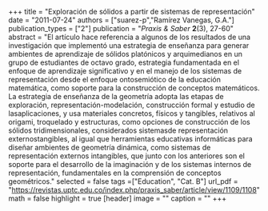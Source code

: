 +++
title = "Exploración de sólidos a partir de sistemas de representación"
date = "2011-07-24"
authors = ["suarez-p","Ramírez Vanegas, G.A."]
publication_types = ["2"]
publication = "*Praxis & Saber* **2**(3), 27-60"
abstract = "El artículo hace referencia a algunos de los resultados de una investigación que implementó una estrategia de enseñanza para generar ambientes de aprendizaje de sólidos platónicos y arquimedianos en un grupo de estudiantes de octavo grado, estrategia fundamentada en el enfoque de aprendizaje significativo y en el manejo de los sistemas de representación desde el enfoque ontosemiótico de la educación matemática, como soporte para la construcción de conceptos matemáticos. La estrategia de enseñanza de la geometría adopta las etapas de exploración, representación-modelación, construcción formal y estudio de lasaplicaciones, y usa materiales concretos, físicos y tangibles, relativos al origami, troquelado y estructuras, como opciones de construcción de los sólidos tridimensionales, considerados sistemasde representación externostangibles, al igual que herramientas educativas informáticas para diseñar ambientes de geometría dinámica, como sistemas de representación externos intangibles, que junto con los anteriores son el soporte para el desarrollo de la imaginación y de los sistemas internos de representación, fundamentales en la comprensión de conceptos geométricos."
selected = false
tags =["Education", "Cat. B"]
url_pdf = "https://revistas.uptc.edu.co/index.php/praxis_saber/article/view/1109/1108"
math = false
highlight = true
[header]
image = ""
caption = ""
+++
